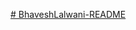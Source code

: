 [# BhaveshLalwani-README](https://codeforces-readme-stats.vercel.app/api/card?username=bhaveshlalwani05
)
